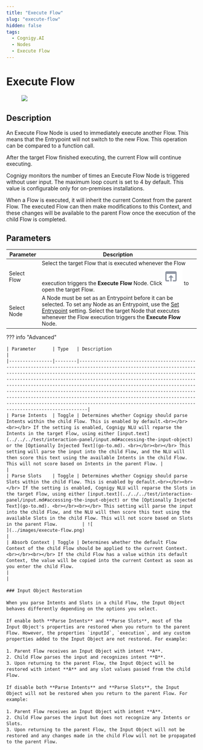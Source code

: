 ```yaml
---
title: "Execute Flow" 
slug: "execute-flow" 
hidden: false 
tags:
  - Cognigy.AI
  - Nodes
  - Execute Flow
---
```


# Execute Flow

<figure>
  <img class="image-center" src="../../../../../_assets/ai/build/node-reference/logic/execute-flow.png" width="50%" />
</figure>

## Description

An Execute Flow Node is used to immediately execute another Flow. This means that the Entrypoint will not switch to the new Flow. This operation can be compared to a function call.

After the target Flow finished executing, the current Flow will continue executing.

Cognigy monitors the number of times an Execute Flow Node is triggered without user input. The maximum loop count is set to 4 by default. This value is configurable only for on-premises installations.

When a Flow is executed, it will inherit the current Context from the parent Flow. The executed Flow can then make modifications to this Context, and these changes will be available to the parent Flow once the execution of the child Flow is completed.

## Parameters

| Parameter   | Description                                                                                                                                                                                                                                                      |
|-------------|------------------------------------------------------------------------------------------------------------------------------------------------------------------------------------------------------------------------------------------------------------------|
| Select Flow | Select the target Flow that is executed whenever the Flow execution triggers the **Execute Flow** Node. Click ![target-flow](../../../../_assets/icons/target-flow.svg) to open the target Flow.                                                                 |
| Select Node | A Node must be set as an Entrypoint before it can be selected. To set any Node as an Entrypoint, use the [Set Entrypoint](../../nodes/overview.md) setting. Select the target Node that executes whenever the Flow execution triggers the **Execute Flow** Node. |

??? info "Advanced"

    | Parameter      | Type   | Description                                                                                                                                                                                                                                                                                                                                                                                                                                                                                                                                                                       |
    |----------------|--------|-----------------------------------------------------------------------------------------------------------------------------------------------------------------------------------------------------------------------------------------------------------------------------------------------------------------------------------------------------------------------------------------------------------------------------------------------------------------------------------------------------------------------------------------------------------------------------------|
    | Parse Intents  | Toggle | Determines whether Cognigy should parse Intents within the child Flow. This is enabled by default.<br></br><br></br> If the setting is enabled, Cognigy NLU will reparse the Intents in the target Flow, using either [input.text](../../../test/interaction-panel/input.md#accessing-the-input-object) or the [Optionally Injected Text](go-to.md). <br></br><br></br> This setting will parse the input into the child Flow, and the NLU will then score this text using the available Intents in the child Flow. This will not score based on Intents in the parent Flow. |                                                                                                                                                                                                                                                                                                                                                     |
    | Parse Slots    | Toggle | Determines whether Cognigy should parse Slots within the child Flow. This is enabled by default.<br></br><br></br> If the setting is enabled, Cognigy NLU will reparse the Slots in the target Flow, using either [input.text](../../../test/interaction-panel/input.md#accessing-the-input-object) or the [Optionally Injected Text](go-to.md). <br></br><br></br> This setting will parse the input into the child Flow, and the NLU will then score this text using the available Slots in the child Flow. This will not score based on Slots in the parent Flow.         | ![                                                                                                                                                                                                                                                                                                                                                                                                                                                              ](../images/execute-flow.png)                                                                                           |
    | Absorb Context | Toggle | Determines whether the default Flow Context of the child Flow should be applied to the current Context. <br></br><br></br> If the child Flow has a value within its default Context, the value will be copied into the current Context as soon as you enter the child Flow.                                                                                                                                                                                                                                                                                                                 |                                                                                                                                                                                                                                                                                                                                                                                                                                                                                                                                                          |

    ### Input Object Restoration

    When you parse Intents and Slots in a child Flow, the Input Object behaves differently depending on the options you select. 

    If enable both **Parse Intents** and **Parse Slots**, most of the Input Object's properties are restored when you return to the parent Flow. However, the properties `inputId`, `execution`, and any custom properties added to the Input Object are not restored. For example:

    1. Parent Flow receives an Input Object with intent **A**.
    2. Child Flow parses the input and recognizes intent **B**.
    3. Upon returning to the parent Flow, the Input Object will be restored with intent **A** and any slot values passed from the child Flow.

    If disable both **Parse Intents** and **Parse Slots**, the Input Object will not be restored when you return to the parent Flow. For example:

    1. Parent Flow receives an Input Object with intent **A**.
    2. Child Flow parses the input but does not recognize any Intents or Slots.
    3. Upon returning to the parent Flow, the Input Object will not be restored and any changes made in the child Flow will not be propagated to the parent Flow.
